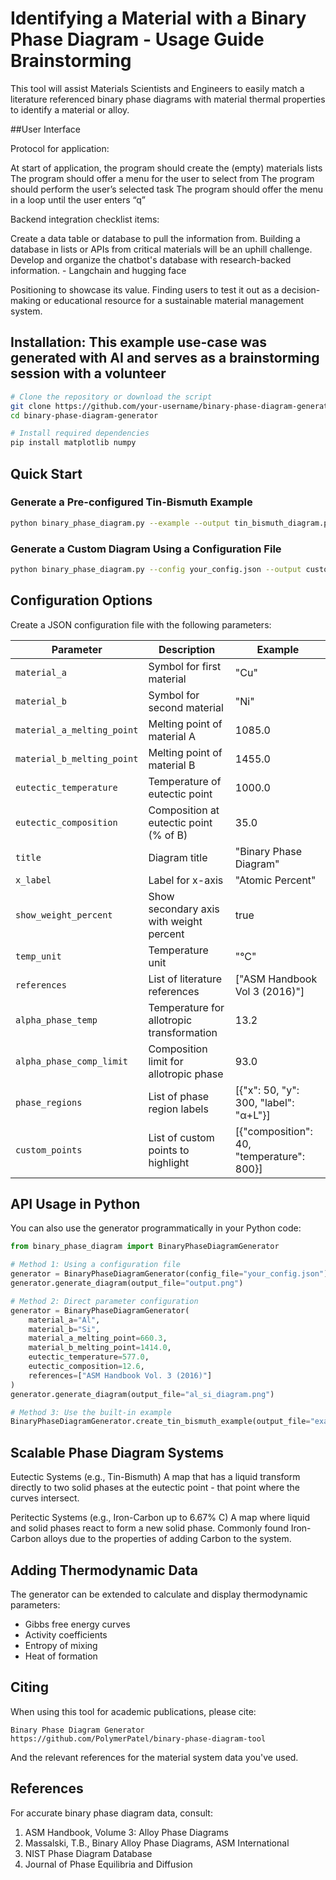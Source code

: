 # Identifying a Material with a Binary Phase Diagram - Usage Guide Brainstorming

This tool will assist Materials Scientists and Engineers to easily match a literature referenced binary phase diagrams with material thermal properties to identify a material or alloy.



##User Interface

Protocol for application:

At start of application, the program should create the (empty) materials lists
The program should offer a menu for the user to select from
The program should perform the user’s selected task
The program should offer the menu in a loop until the user enters “q”

Backend integration checklist items:

Create a data table or database to pull the information from. 
Building a database in lists or APIs from critical materials will be an uphill challenge.
Develop and organize the chatbot's database with research-backed information. - Langchain and hugging face

Positioning to showcase its value.
Finding users to test it out as a decision-making or educational resource for a sustainable material management system.




## Installation: This example use-case was generated with AI and serves as a brainstorming session with a volunteer

```bash
# Clone the repository or download the script
git clone https://github.com/your-username/binary-phase-diagram-generator.git
cd binary-phase-diagram-generator

# Install required dependencies
pip install matplotlib numpy
```

## Quick Start

### Generate a Pre-configured Tin-Bismuth Example

```bash
python binary_phase_diagram.py --example --output tin_bismuth_diagram.png
```

### Generate a Custom Diagram Using a Configuration File

```bash
python binary_phase_diagram.py --config your_config.json --output custom_diagram.png
```

## Configuration Options

Create a JSON configuration file with the following parameters:

| Parameter | Description | Example |
|-----------|-------------|---------|
| `material_a` | Symbol for first material | "Cu" |
| `material_b` | Symbol for second material | "Ni" |
| `material_a_melting_point` | Melting point of material A | 1085.0 |
| `material_b_melting_point` | Melting point of material B | 1455.0 |
| `eutectic_temperature` | Temperature of eutectic point | 1000.0 |
| `eutectic_composition` | Composition at eutectic point (% of B) | 35.0 |
| `title` | Diagram title | "Binary Phase Diagram" |
| `x_label` | Label for x-axis | "Atomic Percent" |
| `show_weight_percent` | Show secondary axis with weight percent | true |
| `temp_unit` | Temperature unit | "°C" |
| `references` | List of literature references | ["ASM Handbook Vol 3 (2016)"] |
| `alpha_phase_temp` | Temperature for allotropic transformation | 13.2 |
| `alpha_phase_comp_limit` | Composition limit for allotropic phase | 93.0 |
| `phase_regions` | List of phase region labels | [{"x": 50, "y": 300, "label": "α+L"}] |
| `custom_points` | List of custom points to highlight | [{"composition": 40, "temperature": 800}] |

## API Usage in Python

You can also use the generator programmatically in your Python code:

```python
from binary_phase_diagram import BinaryPhaseDiagramGenerator

# Method 1: Using a configuration file
generator = BinaryPhaseDiagramGenerator(config_file="your_config.json")
generator.generate_diagram(output_file="output.png")

# Method 2: Direct parameter configuration
generator = BinaryPhaseDiagramGenerator(
    material_a="Al",
    material_b="Si",
    material_a_melting_point=660.3,
    material_b_melting_point=1414.0,
    eutectic_temperature=577.0,
    eutectic_composition=12.6,
    references=["ASM Handbook Vol. 3 (2016)"]
)
generator.generate_diagram(output_file="al_si_diagram.png")

# Method 3: Use the built-in example
BinaryPhaseDiagramGenerator.create_tin_bismuth_example(output_file="example.png")
```

## Scalable Phase Diagram Systems

Eutectic Systems (e.g., Tin-Bismuth)
A map that has a liquid transform directly to two solid phases at the eutectic point - that point where the curves intersect.

Peritectic Systems (e.g., Iron-Carbon up to 6.67% C)
A map where liquid and solid phases react to form a new solid phase. 
Commonly found Iron-Carbon alloys due to the properties of adding Carbon to the system.


## Adding Thermodynamic Data

The generator can be extended to calculate and display thermodynamic parameters:

- Gibbs free energy curves
- Activity coefficients
- Entropy of mixing
- Heat of formation

## Citing

When using this tool for academic publications, please cite:

```
Binary Phase Diagram Generator
https://github.com/PolymerPatel/binary-phase-diagram-tool
```

And the relevant references for the material system data you've used.

## References

For accurate binary phase diagram data, consult:

1. ASM Handbook, Volume 3: Alloy Phase Diagrams
2. Massalski, T.B., Binary Alloy Phase Diagrams, ASM International
3. NIST Phase Diagram Database
4. Journal of Phase Equilibria and Diffusion
